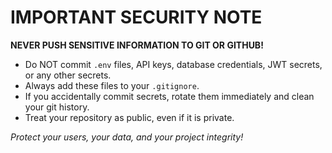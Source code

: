 # IMPORTANT SECURITY NOTE

**NEVER PUSH SENSITIVE INFORMATION TO GIT OR GITHUB!**

- Do NOT commit `.env` files, API keys, database credentials, JWT secrets, or any other secrets.
- Always add these files to your `.gitignore`.
- If you accidentally commit secrets, rotate them immediately and clean your git history.
- Treat your repository as public, even if it is private.

_Protect your users, your data, and your project integrity!_ 